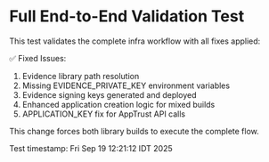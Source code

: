 # Full End-to-End Validation Test

This test validates the complete infra workflow with all fixes applied:

✅ Fixed Issues:
1. Evidence library path resolution
2. Missing EVIDENCE_PRIVATE_KEY environment variables  
3. Evidence signing keys generated and deployed
4. Enhanced application creation logic for mixed builds
5. APPLICATION_KEY fix for AppTrust API calls

This change forces both library builds to execute the complete flow.

Test timestamp: Fri Sep 19 12:21:12 IDT 2025
